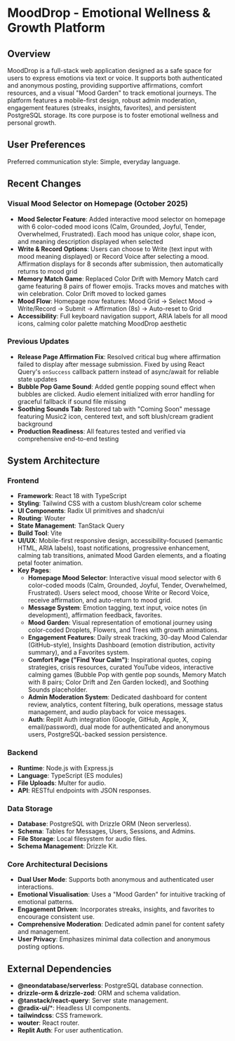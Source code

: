 # MoodDrop - Emotional Wellness & Growth Platform

## Overview
MoodDrop is a full-stack web application designed as a safe space for users to express emotions via text or voice. It supports both authenticated and anonymous posting, providing supportive affirmations, comfort resources, and a visual "Mood Garden" to track emotional journeys. The platform features a mobile-first design, robust admin moderation, engagement features (streaks, insights, favorites), and persistent PostgreSQL storage. Its core purpose is to foster emotional wellness and personal growth.

## User Preferences
Preferred communication style: Simple, everyday language.

## Recent Changes
### Visual Mood Selector on Homepage (October 2025)
- **Mood Selector Feature**: Added interactive mood selector on homepage with 6 color-coded mood icons (Calm, Grounded, Joyful, Tender, Overwhelmed, Frustrated). Each mood has unique color, shape icon, and meaning description displayed when selected
- **Write & Record Options**: Users can choose to Write (text input with mood meaning displayed) or Record Voice after selecting a mood. Affirmation displays for 8 seconds after submission, then automatically returns to mood grid
- **Memory Match Game**: Replaced Color Drift with Memory Match card game featuring 8 pairs of flower emojis. Tracks moves and matches with win celebration. Color Drift moved to locked games
- **Mood Flow**: Homepage now features: Mood Grid → Select Mood → Write/Record → Submit → Affirmation (8s) → Auto-reset to Grid
- **Accessibility**: Full keyboard navigation support, ARIA labels for all mood icons, calming color palette matching MoodDrop aesthetic

### Previous Updates
- **Release Page Affirmation Fix**: Resolved critical bug where affirmation failed to display after message submission. Fixed by using React Query's `onSuccess` callback pattern instead of async/await for reliable state updates
- **Bubble Pop Game Sound**: Added gentle popping sound effect when bubbles are clicked. Audio element initialized with error handling for graceful fallback if sound file missing
- **Soothing Sounds Tab**: Restored tab with "Coming Soon" message featuring Music2 icon, centered text, and soft blush/cream gradient background
- **Production Readiness**: All features tested and verified via comprehensive end-to-end testing

## System Architecture
### Frontend
- **Framework**: React 18 with TypeScript
- **Styling**: Tailwind CSS with a custom blush/cream color scheme
- **UI Components**: Radix UI primitives and shadcn/ui
- **Routing**: Wouter
- **State Management**: TanStack Query
- **Build Tool**: Vite
- **UI/UX**: Mobile-first responsive design, accessibility-focused (semantic HTML, ARIA labels), toast notifications, progressive enhancement, calming tab transitions, animated Mood Garden elements, and a floating petal footer animation.
- **Key Pages**:
    - **Homepage Mood Selector**: Interactive visual mood selector with 6 color-coded moods (Calm, Grounded, Joyful, Tender, Overwhelmed, Frustrated). Users select mood, choose Write or Record Voice, receive affirmation, and auto-return to mood grid.
    - **Message System**: Emotion tagging, text input, voice notes (in development), affirmation feedback, favorites.
    - **Mood Garden**: Visual representation of emotional journey using color-coded Droplets, Flowers, and Trees with growth animations.
    - **Engagement Features**: Daily streak tracking, 30-day Mood Calendar (GitHub-style), Insights Dashboard (emotion distribution, activity summary), and a Favorites system.
    - **Comfort Page ("Find Your Calm")**: Inspirational quotes, coping strategies, crisis resources, curated YouTube videos, interactive calming games (Bubble Pop with gentle pop sounds, Memory Match with 8 pairs; Color Drift and Zen Garden locked), and Soothing Sounds placeholder.
    - **Admin Moderation System**: Dedicated dashboard for content review, analytics, content filtering, bulk operations, message status management, and audio playback for voice messages.
    - **Auth**: Replit Auth integration (Google, GitHub, Apple, X, email/password), dual mode for authenticated and anonymous users, PostgreSQL-backed session persistence.

### Backend
- **Runtime**: Node.js with Express.js
- **Language**: TypeScript (ES modules)
- **File Uploads**: Multer for audio.
- **API**: RESTful endpoints with JSON responses.

### Data Storage
- **Database**: PostgreSQL with Drizzle ORM (Neon serverless).
- **Schema**: Tables for Messages, Users, Sessions, and Admins.
- **File Storage**: Local filesystem for audio files.
- **Schema Management**: Drizzle Kit.

### Core Architectural Decisions
- **Dual User Mode**: Supports both anonymous and authenticated user interactions.
- **Emotional Visualisation**: Uses a "Mood Garden" for intuitive tracking of emotional patterns.
- **Engagement Driven**: Incorporates streaks, insights, and favorites to encourage consistent use.
- **Comprehensive Moderation**: Dedicated admin panel for content safety and management.
- **User Privacy**: Emphasizes minimal data collection and anonymous posting options.

## External Dependencies
- **@neondatabase/serverless**: PostgreSQL database connection.
- **drizzle-orm & drizzle-zod**: ORM and schema validation.
- **@tanstack/react-query**: Server state management.
- **@radix-ui/***: Headless UI components.
- **tailwindcss**: CSS framework.
- **wouter**: React router.
- **Replit Auth**: For user authentication.